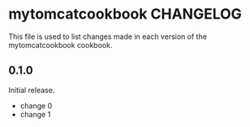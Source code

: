 # mytomcatcookbook CHANGELOG

This file is used to list changes made in each version of the mytomcatcookbook cookbook.

## 0.1.0

Initial release.

- change 0
- change 1
